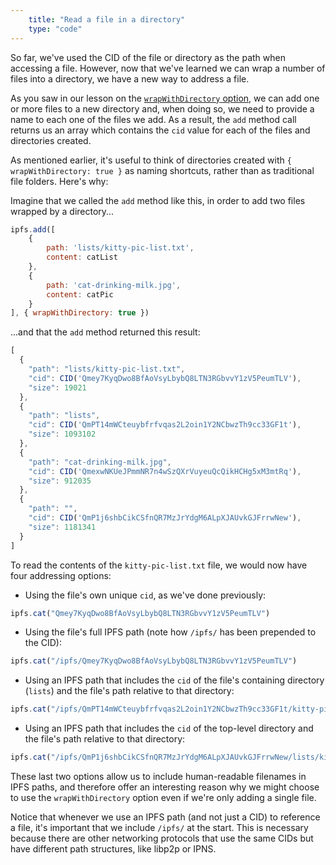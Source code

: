 ```yaml
---
    title: "Read a file in a directory"
    type: "code"
---
```


So far, we've used the CID of the file or directory as the path when accessing a file. However, now that we've learned we can wrap a number of files into a directory, we have a new way to address a file.

As you saw in our lesson on the [`wrapWithDirectory` option](https://proto.school/#/file-api/05), we can add one or more files to a new directory and, when doing so, we need to provide a name to each one of the files we add. As a result, the `add` method call returns us an array which contains the `cid` value for each of the files and directories created.

As mentioned earlier, it's useful to think of directories created with `{ wrapWithDirectory: true }` as naming shortcuts, rather than as traditional file folders. Here's why:

Imagine that we called the `add` method like this, in order to add two files wrapped by a directory...

```javascript
ipfs.add([
    {
        path: 'lists/kitty-pic-list.txt',
        content: catList
    },
    {
        path: 'cat-drinking-milk.jpg',
        content: catPic
    }
], { wrapWithDirectory: true })
```

...and that the `add` method returned this result:

```javascript
[
  {
    "path": "lists/kitty-pic-list.txt",
    "cid": CID('Qmey7KyqDwo8BfAoVsyLbybQ8LTN3RGbvvY1zV5PeumTLV'),
    "size": 19021
  },
  {
    "path": "lists",
    "cid": CID('QmPT14mWCteuybfrfvqas2L2oin1Y2NCbwzTh9cc33GF1t'),
    "size": 1093102
  },
  {
    "path": "cat-drinking-milk.jpg",
    "cid": CID('QmexwNKUeJPmmNR7n4wSzQXrVuyeuQcQikHCHg5xM3mtRq'),
    "size": 912035
  },
  {
    "path": "",
    "cid": CID('QmP1j6shbCikCSfnQR7MzJrYdgM6ALpXJAUvkGJFrrwNew'),
    "size": 1181341
  }
]
```

To read the contents of the `kitty-pic-list.txt` file, we would now have four addressing options:

* Using the file's own unique `cid`, as we've done previously:

```javascript
ipfs.cat("Qmey7KyqDwo8BfAoVsyLbybQ8LTN3RGbvvY1zV5PeumTLV")
```

* Using the file's full IPFS path (note how `/ipfs/` has been prepended to the CID):

```javascript
ipfs.cat("/ipfs/Qmey7KyqDwo8BfAoVsyLbybQ8LTN3RGbvvY1zV5PeumTLV")
```

* Using an IPFS path that includes the `cid` of the file's containing directory (`lists`) and the file's path relative to that directory:

```javascript
ipfs.cat("/ipfs/QmPT14mWCteuybfrfvqas2L2oin1Y2NCbwzTh9cc33GF1t/kitty-pic-list.txt")
```

* Using an IPFS path that includes the `cid` of the top-level directory and the file's path relative to that directory:

```javascript
ipfs.cat("/ipfs/QmP1j6shbCikCSfnQR7MzJrYdgM6ALpXJAUvkGJFrrwNew/lists/kitty-pic-list.txt")
```

These last two options allow us to include human-readable filenames in IPFS paths, and therefore offer an interesting reason why we might choose to use the `wrapWithDirectory` option even if we're only adding a single file.

Notice that whenever we use an IPFS path (and not just a CID) to reference a file, it's important that we include `/ipfs/` at the start. This is necessary because there are other networking protocols that use the same CIDs but have different path structures, like libp2p or IPNS.
